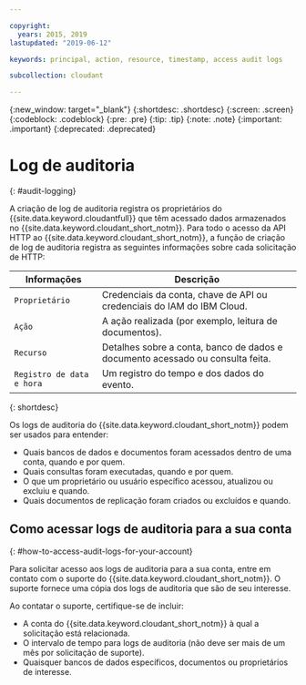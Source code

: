 ```yaml
---

copyright:
  years: 2015, 2019
lastupdated: "2019-06-12"

keywords: principal, action, resource, timestamp, access audit logs

subcollection: cloudant

---
```


{:new_window: target="_blank"}
{:shortdesc: .shortdesc}
{:screen: .screen}
{:codeblock: .codeblock}
{:pre: .pre}
{:tip: .tip}
{:note: .note}
{:important: .important}
{:deprecated: .deprecated}

<!-- Acrolinx: 2017-05-10 -->

# Log de auditoria
{: #audit-logging}

A criação de log de auditoria registra os proprietários do {{site.data.keyword.cloudantfull}} que têm
acessado dados armazenados no {{site.data.keyword.cloudant_short_notm}}. Para todo o acesso da
API HTTP ao {{site.data.keyword.cloudant_short_notm}}, a função de criação de log de auditoria
registra as seguintes informações sobre cada solicitação de HTTP:

Informações | Descrição
------------|------------
`Proprietário` | Credenciais da conta, chave de API ou credenciais do IAM do IBM Cloud.
`Ação` | A ação realizada (por exemplo, leitura de documentos).
`Recurso` | Detalhes sobre a conta, banco de dados e documento acessado ou consulta feita.
`Registro de data e hora` | Um registro do tempo e dos dados do evento. 
{: shortdesc}

Os logs de auditoria do {{site.data.keyword.cloudant_short_notm}} podem ser usados para entender:

- Quais bancos de dados e documentos foram acessados dentro de uma conta,
quando e por quem.
- Quais consultas foram executadas, quando e por quem.
- O que um proprietário ou usuário específico acessou, atualizou ou excluiu e quando.
- Quais documentos de replicação foram criados ou excluídos e quando.


## Como acessar logs de auditoria para a sua conta
{: #how-to-access-audit-logs-for-your-account}

Para solicitar acesso aos logs de auditoria para a sua conta, entre em contato
com o suporte do {{site.data.keyword.cloudant_short_notm}}. O suporte fornece uma cópia dos logs de auditoria que são de seu interesse.

Ao contatar o suporte, certifique-se de incluir:

- A conta do {{site.data.keyword.cloudant_short_notm}} à qual a solicitação está relacionada.
- O intervalo de tempo para logs de auditoria (não deve ser mais de um mês por solicitação de suporte).
- Quaisquer bancos de dados específicos, documentos ou proprietários de interesse.

